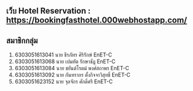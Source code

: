 ## เว็บ Hotel Reservation : https://bookingfasthotel.000webhostapp.com/

## สมาชิกกลุ่ม

1. 6303051613041 นาย ธีรภัทร ศิริรักษ์ EnET-C
2. 6303051613068 นาย เปมทัต รักษาชัฎ EnET-C
3. 6303051613084 นาย ชยันต์โรตม์ พงศ์สถาพร EnET-C
4. 6303051613092 นาย กันทรากร ตั้งกิจจาวิสุทธิ์ EnET-C
5. 6303051623152 นาย จุลจักร ศักดิ์ศรี EnET-C

